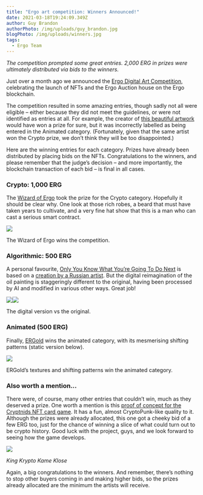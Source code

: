 ```yaml
---
title: "Ergo art competition: Winners Announced!"
date: 2021-03-18T19:24:09.349Z
author: Guy Brandon
authorPhoto: /img/uploads/guy_brandon.jpg
blogPhoto: /img/uploads/winners.jpg
tags:
  - Ergo Team
---
```

*The competition prompted some great entries. 2,000 ERG in prizes were ultimately distributed via bids to the winners.*



Just over a month ago we announced the [Ergo Digital Art Competition](https://ergoplatform.org/en/blog/2021-02-12-2000-erg-in-prizes-to-be-won-in-the-ergo-digital-art-competition/), celebrating the launch of NFTs and the Ergo Auction house on the Ergo blockchain.



The competition resulted in some amazing entries, though sadly not all were eligible – either because they did not meet the guidelines, or were not identified as entries at all. For example, the creator of [this beautiful artwork](https://ergoauctions.org/#/auction/specific/b0f5fe8afc85f4eb50a9dc026aaf7bfe9d90011523727bf055b33291ec5467d9) would have won a prize for sure, but it was incorrectly labelled as being entered in the Animated category. (Fortunately, given that the same artist won the Crypto prize, we don’t think they will be too disappointed.)



Here are the winning entries for each category. Prizes have already been distributed by placing bids on the NFTs. Congratulations to the winners, and please remember that the judge’s decision – and more importantly, the blockchain transaction of each bid – is final in all cases. 



### Crypto: 1,000 ERG

The [Wizard of Ergo](https://ergoauctions.org/#/auction/specific/8be1b5e668f6f8921cf005f5d8ab66782847800b6072059f45ffe03f46deb195) took the prize for the Crypto category. Hopefully it should be clear why. One look at those rich robes, a beard that must have taken years to cultivate, and a very fine hat show that this is a man who can cast a serious smart contract.



![](https://lh5.googleusercontent.com/OVmMiSdWXIdc3OC_U6DFAqQp8H1ijW3SZf0uUIuHRmBqmw_TNQfuSgTdxQvoUOST7J1NTi9skl51bqrffQIJz6VFFmluL9exp_hMkl7wPHAR1q8DlZA_7zPysGcPSnl_t3bG5OfA)

The Wizard of Ergo wins the competition.



### Algorithmic: 500 ERG

A personal favourite, [Only You Know What You’re Going To Do Next](https://ergoauctions.org/#/auction/specific/74d37399b78ba7a820465e01f03bea93bd547f503584db7360b71b1e9b3c846b) is based on a [creation by a Russian artist](https://t.co/xargZ4qm5O?amp=1). But the digital reimagination of the oil painting is staggeringly different to the original, having been processed by AI and modified in various other ways. Great job!



![](https://lh3.googleusercontent.com/Ce9mW_MzzsSL6u6kBEpMNfK7IwbrG5J8mvwYAvIJTttbRnyXjekf1zhiT-Zir8to41nWhF70IQs_412zH3EbOMHKRnJxE19Pj0TcAAV3WGbcr5b7DEmadY2fmZa3BJhnDBVUdv34)![](https://lh6.googleusercontent.com/8IYY39OdTurOi2h6xtNAtlhWrOJ4SFupb7_w2O_iEwI2tscsF1sLsHcQCXoHrTN2cGuDXNhnYya19Wko6wl1lrhMpJ0wRJOi35OnetQHLmjT76dCRPs5_tN8TCd53_kIAJUb9w1L)

The digital version vs the original.



### Animated (500 ERG)

Finally, [ERGold](https://ergoauctions.org/#/auction/specific/769103950c6c017fc054bd71f80548f8cde5de57063da4c7cabe14390cca2dbc) wins the animated category, with its mesmerising shifting patterns (static version below).



![](https://lh5.googleusercontent.com/o-i2NSEebpaBIT3CGzmJzdwNLsd1d1bXrZP1WEXSk61YdWk9iMNCU-6qH14CBWEZFXopeaTMFglbw9BV6agbdaZOYQZkwdxE5RYr79Uf3GN-OtOItEMl8SgReHLPEtJn2Hv6ra0L)

ERGold’s textures and shifting patterns win the animated category.



### Also worth a mention...

There were, of course, many other entries that couldn’t win, much as they deserved a prize. One worth a mention is this [proof of concept for the Cryptnids NFT card game](https://ergoauctions.org/#/auction/specific/b99eb58f42e2366a3d423265e95c682cb61fc028944564fadebd6b3fb6d1029b). It has a fun, almost CryptoPunk-like quality to it. Although the prizes were already allocated, this one got a cheeky bid of a few ERG too, just for the chance of winning a slice of what could turn out to be crypto history. Good luck with the project, guys, and we look forward to seeing how the game develops.



![](https://lh5.googleusercontent.com/CAb2Megan2uqYlZU83hbR3ZUfrt6pepprXwDEF37MO639VBCzAs4vAm2sHAlo7oAEwWa9ViSEgMXHxU3AzOIjoCoRDrtxYottSyxlHZCct3ITcOJZB9nprCtFR-Hotjju42wPbOU)

*King Krypto Kame Klose* 



Again, a big congratulations to the winners. And remember, there’s nothing to stop other buyers coming in and making higher bids, so the prizes already allocated are the minimum the artists will receive.
